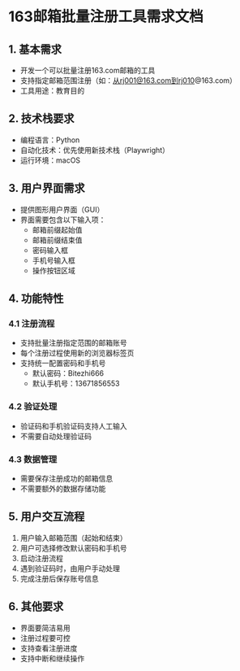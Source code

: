 # 163邮箱批量注册工具需求文档

## 1. 基本需求
- 开发一个可以批量注册163.com邮箱的工具
- 支持指定邮箱范围注册（如：从rj001@163.com到rj010@163.com）
- 工具用途：教育目的

## 2. 技术栈要求
- 编程语言：Python
- 自动化技术：优先使用新技术栈（Playwright）
- 运行环境：macOS

## 3. 用户界面需求
- 提供图形用户界面（GUI）
- 界面需要包含以下输入项：
  - 邮箱前缀起始值
  - 邮箱前缀结束值
  - 密码输入框
  - 手机号输入框
  - 操作按钮区域

## 4. 功能特性
### 4.1 注册流程
- 支持批量注册指定范围的邮箱账号
- 每个注册过程使用新的浏览器标签页
- 支持统一配置密码和手机号
  - 默认密码：Bitezhi666
  - 默认手机号：13671856553

### 4.2 验证处理
- 验证码和手机验证码支持人工输入
- 不需要自动处理验证码

### 4.3 数据管理
- 需要保存注册成功的邮箱信息
- 不需要额外的数据存储功能

## 5. 用户交互流程
1. 用户输入邮箱范围（起始和结束）
2. 用户可选择修改默认密码和手机号
3. 启动注册流程
4. 遇到验证码时，由用户手动处理
5. 完成注册后保存账号信息

## 6. 其他要求
- 界面要简洁易用
- 注册过程要可控
- 支持查看注册进度
- 支持中断和继续操作 